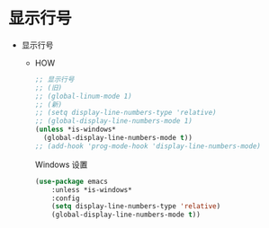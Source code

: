 # 显示行号

* 显示行号
  * HOW

    ``` lisp
    ;; 显示行号
    ;; (旧)
    ;; (global-linum-mode 1)
    ;; (新)
    ;; (setq display-line-numbers-type 'relative) 
    ;; (global-display-line-numbers-mode 1)
    (unless *is-windows*
      (global-display-line-numbers-mode t))
    ;; (add-hook 'prog-mode-hook 'display-line-numbers-mode)
    ```

    Windows 设置

    ``` lisp
    (use-package emacs 
        :unless *is-windows* 
        :config 
        (setq display-line-numbers-type 'relative) 
        (global-display-line-numbers-mode t))
    ```

